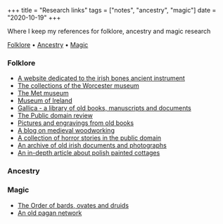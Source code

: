 +++
title = "Research links"
tags = ["notes", "ancestry", "magic"]
date = "2020-10-19"
+++

Where I keep my references for folklore, ancestry and magic research

<div class="table-of-contents">

[Folklore](#folklore) •
[Ancestry](#ancestry) •
[Magic](#magic)

</div>

### Folklore

- [A website dedicated to the irish bones ancient instrument](http://www.rhythmbones.com/index.html)  
- [The collections of the Worcester museum](https://worcester.emuseum.com/collections/)  
- [The Met museum](https://www.metmuseum.org/)  
- [Museum of Ireland](https://www.museum.ie/en-IE/Collections-Research)  
- [Gallica - a library of old books, manuscripts and documents](https://gallica.bnf.fr/accueil/en/content/accueil-en?mode=desktop)  
- [The Public domain review](https://publicdomainreview.org/)  
- [Pictures and engravings from old books](https://www.fromoldbooks.org/)  
- [A blog on medieval woodworking](https://thomasguild.blogspot.com/)  
- [A collection of horror stories in the public domain](https://www.steve-calvert.co.uk/public-domain-horror-stories-3/#H)  
- [An archive of old irish documents and photographs](https://www.duchas.ie/en)
- [An in-depth article about polish painted cottages](https://lamusdworski.wordpress.com/2018/06/08/painted-cottages/)

### Ancestry


### Magic

- [The Order of bards, ovates and druids](https://druidry.org/)
- [An old pagan network](https://www.paganlink.org/index.shtml)
